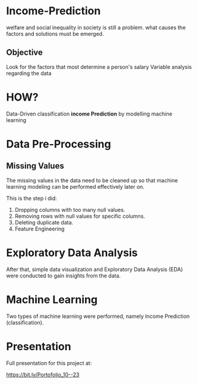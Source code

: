 # Income-Prediction


welfare and social inequality in society is still a problem. what causes the factors and solutions must be emerged.

## Objective

Look for the factors that most determine a person's salary
Variable analysis regarding the data

# HOW?
Data-Driven classification **income Prediction** by modelling machine learning



# Data Pre-Processing
## Missing Values
The missing values in the data need to be cleaned up so that machine learning modeling can be performed effectively later on. 

This is the step i did:
1. Dropping columns with too many null values.
2. Removing rows with null values for specific columns.
3. Deleting duplicate data.
4. Feature Engineering

# Exploratory Data Analysis
After that, simple data visualization and Exploratory Data Analysis (EDA) were conducted to gain insights from the data. 

# Machine Learning
Two types of machine learning were performed, namely Income Prediction (classification).


# Presentation
Full presentation for this project at:

https://bit.ly/Portofolio_10--23

